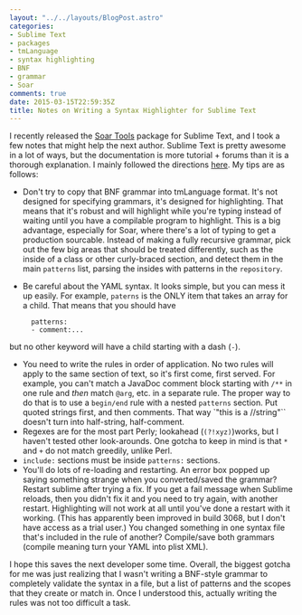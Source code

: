 ```yaml
---
layout: "../../layouts/BlogPost.astro"
categories:
- Sublime Text
- packages
- tmLanguage
- syntax highlighting
- BNF
- grammar
- Soar
comments: true
date: 2015-03-15T22:59:35Z
title: Notes on Writing a Syntax Highlighter for Sublime Text
---
```


I recently released the [Soar Tools](http://garfieldnate.github.io/Sublime-Soar-Tools/) package for Sublime Text, and I took a few notes that might help the next author. Sublime Text is pretty awesome in a lot of ways, but the documentation is more tutorial + forums than it is a thorough explanation. I mainly followed the directions [here](http://sublime-text-unofficial-documentation.readthedocs.org/en/latest/extensibility/syntaxdefs.html). My tips are as follows:

* Don't try to copy that BNF grammar into tmLanguage format. It's not designed for specifying grammars, it's designed for highlighting. That means that it's robust and will highlight while you're typing instead of waiting until you have a compilable program to highlight. This is a big advantage, especially for Soar, where there's a lot of typing to get a production sourcable. Instead of making a fully recursive grammar, pick out the few big areas that should be treated differently, such as the inside of a class or other curly-braced section, and detect them in the main `patterns` list, parsing the insides with patterns in the `repository`.
* Be careful about the YAML syntax. It looks simple, but you can mess it up easily. For example, `paterns` is the ONLY item that takes an array for a child. That means that you should have

        patterns:
        - comment:...
but no other keyword will have a child starting with a dash (`-`).

* You need to write the rules in order of application. No two rules will apply to the same section of text, so it's first come, first served. For example, you can't match a JavaDoc comment block starting with `/**` in one rule and *then* match `@arg`, etc. in a separate rule. The proper way to do that is to use a `begin/end` rule with a nested `patterns` section. Put quoted strings first, and then comments. That way `"this is a //string"`` doesn't turn into half-string, half-comment.
* Regexes are for the most part Perly; lookahead (`(?!xyz)`)works, but I haven't tested other look-arounds. One gotcha to keep in mind is that `*` and `+` do not match greedily, unlike Perl.
* `include:` sections must be inside `patterns:` sections.
* You'll do lots of re-loading and restarting. An error box popped up saying something strange when you converted/saved the grammar? Restart sublime after trying a fix. If you get a fail message when Sublime reloads, then you didn't fix it and you need to try again, with another restart. Highlighting will not work at all until you've done a restart with it working. (This has apparently been improved in build 3068, but I don't have access as a trial user.) You changed something in one syntax file that's included in the rule of another? Compile/save both grammars (compile meaning turn your YAML into plist XML).

I hope this saves the next developer some time. Overall, the biggest gotcha for me was just realizing that I wasn't writing a BNF-style grammar to completely validate the syntax in a file, but a list of patterns and the scopes that they create or match in. Once I understood this, actually writing the rules was not too difficult a task.

